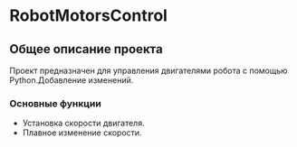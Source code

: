 # RobotMotorsControl

## Общее описание проекта
Проект предназначен для управления двигателями робота с помощью Python.Добавление изменений.

### Основные функции
- Установка скорости двигателя.
- Плавное изменение скорости.

